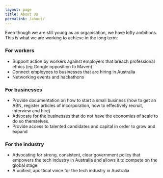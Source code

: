 ```yaml
---
layout: page
title: About Us
permalink: /about/
---
```


Even though we are still young as an organisation, we have lofty ambitions. This is what we are working to achieve in the long term:

### For workers
- Support action by workers against employers that breach professional ethics (eg Google opposition to Maven)
- Connect employees to businesses that are hiring in Australia
- Networking events and hackathons

### For businesses
- Provide documentation on how to start a small business (how to get an ABN, register articles of incorporation, how to effectively recruit, interview and hire)
- Advocate for the businesses that do not have the economies of scale to do so themselves.
- Provide access to talented candidates and capital in order to grow and expand

### For the industry
- Advocating for strong, consistent, clear government policy that empowers the tech industry in Australia and allows it to compete on the global stage
- A unified, apolitical voice for the tech industry in Australia
